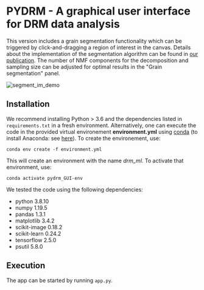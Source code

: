# PYDRM - A graphical user interface for DRM data analysis

This version includes a grain segmentation functionality which can be triggered by click-and-dragging a region of interest in the canvas. Details about the implementation of the segmentation algorithm can be found in [our publication](https://doi.org/10.1016/j.matchar.2021.110978). The number of NMF components for the decomposition and sampling size can be adjusted for optimal results in the "Grain segmentation" panel.

![segment_im_demo](https://user-images.githubusercontent.com/39482871/118356204-aa391b80-b5a6-11eb-86be-5a1076f53e31.jpg)

## Installation

We recommend installing Python > 3.6 and the dependencies listed in `requirements.txt` in a fresh environment. Alternatively, one can execute the code in the provided virtual environement **environment.yml** using [conda](https://conda.io/projects/conda/en/latest/user-guide/tasks/manage-environments.html) (to install Anaconda: see [here](https://www.anaconda.com/)). To create the environement, use:

`conda env create -f environment.yml`

This will create an environment with the name *drm_ml*. To activate that environment, use:

`conda activate pydrm_GUI-env`

We tested the code using the following dependencies:

- python 3.8.10
- numpy 1.19.5
- pandas 1.3.1
- matplotlib 3.4.2
- scikit-image 0.18.2
- scikit-learn 0.24.2
- tensorflow 2.5.0
- psutil 5.8.0

## Execution

The app can be started by running `app.py`.
